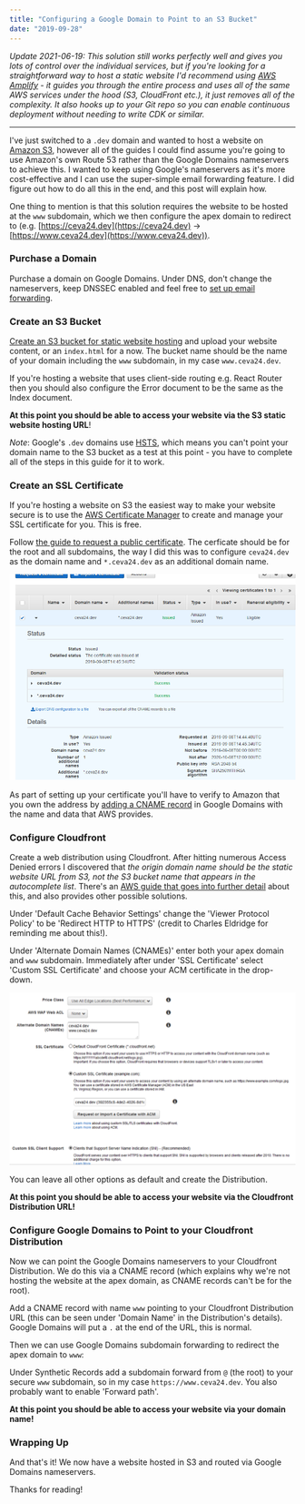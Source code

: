 ```yaml
---
title: "Configuring a Google Domain to Point to an S3 Bucket"
date: "2019-09-28"
---
```


_Update 2021-06-19: This solution still works perfectly well and gives you lots of control over the individual services, but if you're looking for a straightforward way to host a static website I'd recommend using [AWS Amplify](https://aws.amazon.com/amplify/) - it guides you through the entire process and uses all of the same AWS services under the hood (S3, CloudFront etc.), it just removes all of the complexity. It also hooks up to your Git repo so you can enable continuous deployment without needing to write CDK or similar._

---

I've just switched to a `.dev` domain and wanted to host a website on [Amazon S3](https://aws.amazon.com/s3/), however all of the guides I could find assume you're going to use Amazon's own Route 53 rather than the Google Domains nameservers to achieve this.
I wanted to keep using Google's nameservers as it's more cost-effective and I can use the super-simple email forwarding feature. I did figure out how to do all this in the end, and this post will explain how.

One thing to mention is that this solution requires the website to be hosted at the `www` subdomain, which we then configure the apex domain to redirect to
(e.g. [https://ceva24.dev](https://ceva24.dev) -> [https://www.ceva24.dev](https://www.ceva24.dev)).

### Purchase a Domain

Purchase a domain on Google Domains. Under DNS, don't change the nameservers, keep DNSSEC enabled and feel free to [set up email forwarding](https://support.google.com/domains/answer/3251241).

### Create an S3 Bucket

[Create an S3 bucket for static website hosting](https://docs.aws.amazon.com/AmazonS3/latest/dev/WebsiteHosting.html) and upload your website content, or an `index.html` for a now.
The bucket name should be the name of your domain including the `www` subdomain, in my case `www.ceva24.dev`.

If you're hosting a website that uses client-side routing e.g. React Router then you should also configure the Error document to be the same as the Index document.

**At this point you should be able to access your website via the S3 static website hosting URL**!

_Note_: Google's `.dev` domains use [HSTS](https://security.googleblog.com/2017/09/broadening-hsts-to-secure-more-of-web.html), which means you can't point your domain name to the S3 bucket
as a test at this point - you have to complete all of the steps in this guide for it to work.

### Create an SSL Certificate

If you're hosting a website on S3 the easiest way to make your website secure is to use the [AWS Certificate Manager](https://aws.amazon.com/certificate-manager/) to create and manage your SSL certificate for you. This is free.

Follow [the guide to request a public certificate](https://docs.aws.amazon.com/acm/latest/userguide/gs-acm-request-public.html#request-public-console). The cerficate should be for the root and all subdomains,
the way I did this was to configure `ceva24.dev` as the domain name and `*.ceva24.dev` as an additional domain name.

![The AWS Certificate Manager](/posts/google-domains-aws/acm.png)

As part of setting up your certificate you'll have to verify to Amazon that you own the address by [adding a CNAME record](https://support.google.com/domains/answer/9211383) in Google Domains with the name and data that AWS provides.

### Configure Cloudfront

Create a web distribution using Cloudfront. After hitting numerous Access Denied errors I discovered that _the origin domain name should be the static website URL from S3, not the S3 bucket name that appears in the autocomplete list_.
There's an [AWS guide that goes into further detail](https://aws.amazon.com/premiumsupport/knowledge-center/s3-website-cloudfront-error-403/) about this, and also provides other possible solutions.

Under 'Default Cache Behavior Settings' change the 'Viewer Protocol Policy' to be 'Redirect HTTP to HTTPS' (credit to Charles Eldridge for reminding me about this!).

Under 'Alternate Domain Names (CNAMEs)' enter both your apex domain and `www` subdomain. Immediately after under 'SSL Certificate' select 'Custom SSL Certificate' and choose your ACM certificate in the drop-down.

![Cloudfront configuration](/posts/google-domains-aws/cloudfront.png)

You can leave all other options as default and create the Distribution.

**At this point you should be able to access your website via the Cloudfront Distribution URL!**

### Configure Google Domains to Point to your Cloudfront Distribution

Now we can point the Google Domains nameservers to your Cloudfront Distribution. We do this via a CNAME record (which explains why we're not hosting the website at the apex domain, as CNAME records can't be for the root).

Add a CNAME record with name `www` pointing to your Cloudfront Distribution URL (this can be seen under 'Domain Name' in the Distribution's details). Google Domains will put a `.` at the end of the URL, this is normal.

Then we can use Google Domains subdomain forwarding to redirect the apex domain to `www`:

Under Synthetic Records add a subdomain forward from `@` (the root) to your secure `www` subdomain, so in my case `https://www.ceva24.dev`. You also probably want to enable 'Forward path'.

**At this point you should be able to access your website via your domain name!**

### Wrapping Up

And that's it! We now have a website hosted in S3 and routed via Google Domains nameservers.

Thanks for reading!

